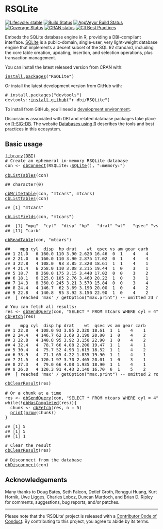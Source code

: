 <!-- README.md is generated from README.Rmd. Please edit that file -->

# RSQLite

<!-- badges: start -->

[![Lifecycle: stable](https://img.shields.io/badge/lifecycle-stable-brightgreen.svg)](https://www.tidyverse.org/lifecycle/#stable) [![Build Status](https://travis-ci.com/r-dbi/RSQLite.png?branch=master)](https://travis-ci.com/github/r-dbi/RSQLite) [![AppVeyor Build Status](https://ci.appveyor.com/api/projects/status/github/r-dbi/RSQLite?branch=master&svg=true)](https://ci.appveyor.com/project/r-dbi/RSQLite) [![Coverage Status](https://codecov.io/gh/r-dbi/RSQLite/branch/master/graph/badge.svg)](https://codecov.io/github/r-dbi/RSQLite?branch=master) [![CRAN status](https://www.r-pkg.org/badges/version/RSQLite)](https://cran.r-project.org/package=RSQLite) [![CII Best Practices](https://bestpractices.coreinfrastructure.org/projects/3234/badge)](https://bestpractices.coreinfrastructure.org/projects/3234)

<!-- badges: end -->

Embeds the SQLite database engine in R, providing a DBI-compliant interface. [SQLite](https://www.sqlite.org) is a public-domain, single-user, very light-weight database engine that implements a decent subset of the SQL 92 standard, including the core table creation, updating, insertion, and selection operations, plus transaction management.

You can install the latest released version from CRAN with:

<pre class='chroma'>
<span class='nf'><a href='https://rdrr.io/r/utils/install.packages.html'>install.packages</a></span>(<span class='s'>"RSQLite"</span>)
</pre>

Or install the latest development version from GitHub with:

<pre class='chroma'>
<span class='c'># install.packages("devtools")</span>
<span class='k'>devtools</span>::<span class='nf'><a href='https://devtools.r-lib.org//reference/remote-reexports.html'>install_github</a></span>(<span class='s'>"r-dbi/RSQLite"</span>)
</pre>

To install from GitHub, you’ll need a [development environment](https://www.rstudio.com/ide/docs/packages/prerequisites).

Discussions associated with DBI and related database packages take place on [R-SIG-DB](https://stat.ethz.ch/mailman/listinfo/r-sig-db). The website [Databases using R](https://db.rstudio.com/) describes the tools and best practices in this ecosystem.

## Basic usage

<pre class='chroma'>
<span class='nf'><a href='https://rdrr.io/r/base/library.html'>library</a></span>(<span class='k'><a href='http://r-dbi.github.io/DBI'>DBI</a></span>)
<span class='c'># Create an ephemeral in-memory RSQLite database</span>
<span class='k'>con</span> <span class='o'>&lt;-</span> <span class='nf'><a href='https://dbi.r-dbi.org/reference/dbConnect.html'>dbConnect</a></span>(<span class='k'>RSQLite</span>::<span class='nf'><a href='https://rsqlite.r-dbi.org/reference/SQLite.html'>SQLite</a></span>(), <span class='s'>":memory:"</span>)

<span class='nf'><a href='https://dbi.r-dbi.org/reference/dbListTables.html'>dbListTables</a></span>(<span class='k'>con</span>)
</pre>

<pre class='chroma'>
<span class='c'>## character(0)</span>
</pre>

<pre class='chroma'>
<span class='nf'><a href='https://dbi.r-dbi.org/reference/dbWriteTable.html'>dbWriteTable</a></span>(<span class='k'>con</span>, <span class='s'>"mtcars"</span>, <span class='k'>mtcars</span>)
<span class='nf'><a href='https://dbi.r-dbi.org/reference/dbListTables.html'>dbListTables</a></span>(<span class='k'>con</span>)
</pre>

<pre class='chroma'>
<span class='c'>## [1] "mtcars"</span>
</pre>

<pre class='chroma'>
<span class='nf'><a href='https://dbi.r-dbi.org/reference/dbListFields.html'>dbListFields</a></span>(<span class='k'>con</span>, <span class='s'>"mtcars"</span>)
</pre>

<pre class='chroma'>
<span class='c'>##  [1] "mpg"  "cyl"  "disp" "hp"   "drat" "wt"   "qsec" "vs"   "am"   "gear"</span>
<span class='c'>## [11] "carb"</span>
</pre>

<pre class='chroma'>
<span class='nf'><a href='https://dbi.r-dbi.org/reference/dbReadTable.html'>dbReadTable</a></span>(<span class='k'>con</span>, <span class='s'>"mtcars"</span>)
</pre>

<pre class='chroma'>
<span class='c'>##    mpg cyl  disp  hp drat    wt  qsec vs am gear carb</span>
<span class='c'>## 1 21.0   6 160.0 110 3.90 2.620 16.46  0  1    4    4</span>
<span class='c'>## 2 21.0   6 160.0 110 3.90 2.875 17.02  0  1    4    4</span>
<span class='c'>## 3 22.8   4 108.0  93 3.85 2.320 18.61  1  1    4    1</span>
<span class='c'>## 4 21.4   6 258.0 110 3.08 3.215 19.44  1  0    3    1</span>
<span class='c'>## 5 18.7   8 360.0 175 3.15 3.440 17.02  0  0    3    2</span>
<span class='c'>## 6 18.1   6 225.0 105 2.76 3.460 20.22  1  0    3    1</span>
<span class='c'>## 7 14.3   8 360.0 245 3.21 3.570 15.84  0  0    3    4</span>
<span class='c'>## 8 24.4   4 146.7  62 3.69 3.190 20.00  1  0    4    2</span>
<span class='c'>## 9 22.8   4 140.8  95 3.92 3.150 22.90  1  0    4    2</span>
<span class='c'>##  [ reached 'max' / getOption("max.print") -- omitted 23 rows ]</span>
</pre>

<pre class='chroma'>
<span class='c'># You can fetch all results:</span>
<span class='k'>res</span> <span class='o'>&lt;-</span> <span class='nf'><a href='https://dbi.r-dbi.org/reference/dbSendQuery.html'>dbSendQuery</a></span>(<span class='k'>con</span>, <span class='s'>"SELECT * FROM mtcars WHERE cyl = 4"</span>)
<span class='nf'><a href='https://dbi.r-dbi.org/reference/dbFetch.html'>dbFetch</a></span>(<span class='k'>res</span>)
</pre>

<pre class='chroma'>
<span class='c'>##    mpg cyl  disp hp drat    wt  qsec vs am gear carb</span>
<span class='c'>## 1 22.8   4 108.0 93 3.85 2.320 18.61  1  1    4    1</span>
<span class='c'>## 2 24.4   4 146.7 62 3.69 3.190 20.00  1  0    4    2</span>
<span class='c'>## 3 22.8   4 140.8 95 3.92 3.150 22.90  1  0    4    2</span>
<span class='c'>## 4 32.4   4  78.7 66 4.08 2.200 19.47  1  1    4    1</span>
<span class='c'>## 5 30.4   4  75.7 52 4.93 1.615 18.52  1  1    4    2</span>
<span class='c'>## 6 33.9   4  71.1 65 4.22 1.835 19.90  1  1    4    1</span>
<span class='c'>## 7 21.5   4 120.1 97 3.70 2.465 20.01  1  0    3    1</span>
<span class='c'>## 8 27.3   4  79.0 66 4.08 1.935 18.90  1  1    4    1</span>
<span class='c'>## 9 26.0   4 120.3 91 4.43 2.140 16.70  0  1    5    2</span>
<span class='c'>##  [ reached 'max' / getOption("max.print") -- omitted 2 rows ]</span>
</pre>

<pre class='chroma'>
<span class='nf'><a href='https://dbi.r-dbi.org/reference/dbClearResult.html'>dbClearResult</a></span>(<span class='k'>res</span>)

<span class='c'># Or a chunk at a time</span>
<span class='k'>res</span> <span class='o'>&lt;-</span> <span class='nf'><a href='https://dbi.r-dbi.org/reference/dbSendQuery.html'>dbSendQuery</a></span>(<span class='k'>con</span>, <span class='s'>"SELECT * FROM mtcars WHERE cyl = 4"</span>)
<span class='kr'>while</span>(<span class='o'>!</span><span class='nf'><a href='https://dbi.r-dbi.org/reference/dbHasCompleted.html'>dbHasCompleted</a></span>(<span class='k'>res</span>)){
  <span class='k'>chunk</span> <span class='o'>&lt;-</span> <span class='nf'><a href='https://dbi.r-dbi.org/reference/dbFetch.html'>dbFetch</a></span>(<span class='k'>res</span>, n = <span class='m'>5</span>)
  <span class='nf'><a href='https://rdrr.io/r/base/print.html'>print</a></span>(<span class='nf'><a href='https://rdrr.io/r/base/nrow.html'>nrow</a></span>(<span class='k'>chunk</span>))
}
</pre>

<pre class='chroma'>
<span class='c'>## [1] 5</span>
<span class='c'>## [1] 5</span>
<span class='c'>## [1] 1</span>
</pre>

<pre class='chroma'>
<span class='c'># Clear the result</span>
<span class='nf'><a href='https://dbi.r-dbi.org/reference/dbClearResult.html'>dbClearResult</a></span>(<span class='k'>res</span>)

<span class='c'># Disconnect from the database</span>
<span class='nf'><a href='https://dbi.r-dbi.org/reference/dbDisconnect.html'>dbDisconnect</a></span>(<span class='k'>con</span>)
</pre>

## Acknowledgements

Many thanks to Doug Bates, Seth Falcon, Detlef Groth, Ronggui Huang, Kurt Hornik, Uwe Ligges, Charles Loboz, Duncan Murdoch, and Brian D. Ripley for comments, suggestions, bug reports, and/or patches.

-----

Please note that the ‘RSQLite’ project is released with a [Contributor Code of Conduct](https://rsqlite.r-dbi.org/code_of_conduct). By contributing to this project, you agree to abide by its terms.
